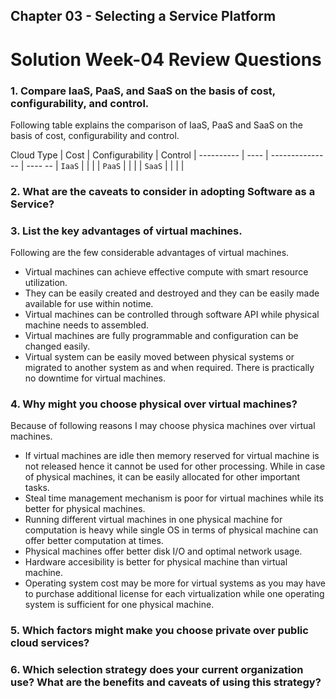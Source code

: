 ## Chapter 03 - Selecting a Service Platform

# Solution Week-04 Review Questions

### 1. Compare IaaS, PaaS, and SaaS on the basis of cost, configurability, and control.

   Following table explains the comparison of IaaS, PaaS and SaaS on the basis of cost, configurability and control.

   Cloud Type | Cost | Configurability | Control |
   ---------- | ---- | --------------- | ---- -- |
   `IaaS`     |      |                 | |
   `PaaS`     |      |                 | |
   `SaaS`     |      |                 | |

### 2. What are the caveats to consider in adopting Software as a Service?

### 3. List the key advantages of virtual machines.

   Following are the few considerable advantages of virtual machines.

   * Virtual machines can achieve effective compute with smart resource utilization.
   * They can be easily created and destroyed and they can be easily made available for use within notime.
   * Virtual machines can be controlled through software API while physical machine needs to assembled.
   * Virtual machines are fully programmable and configuration can be changed easily.
   * Virtual system can be easily moved between physical systems or migrated to another system as and when required. There is practically no downtime for virtual machines.

### 4. Why might you choose physical over virtual machines?

   Because of following reasons I may choose physica machines over virtual machines.

   * If virtual machines are idle then memory reserved for virtual machine is not released hence it cannot be used for other processing. While in case of physical machines, it can be easily allocated for other important tasks.
   * Steal time management mechanism is poor for virtual machines while its better for physical machines.
   * Running different virtual machines in one physical machine for computation is heavy while single OS in terms of physical machine can offer better computation at times.
   * Physical machines offer better disk I/O and optimal network usage.
   * Hardware accesibility is better for physical machine than virtual machine.
   * Operating system cost may be more for virtual systems as you may have to purchase additional license for each virtualization while one operating system is sufficient for one physical machine.

### 5. Which factors might make you choose private over public cloud services?

### 6. Which selection strategy does your current organization use? What are the benefits and caveats of using this strategy?

